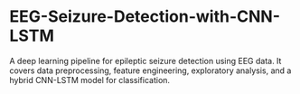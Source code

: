 # EEG-Seizure-Detection-with-CNN-LSTM
A deep learning pipeline for epileptic seizure detection using EEG data. It covers data preprocessing, feature engineering, exploratory analysis, and a hybrid CNN-LSTM model for classification.
